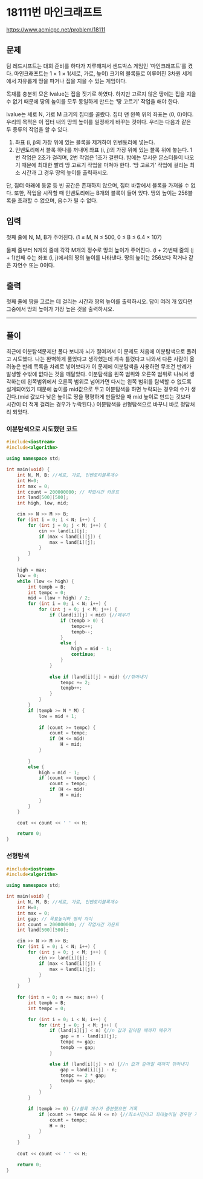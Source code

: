 # 18111번 마인크래프트
https://www.acmicpc.net/problem/18111
## 문제
팀 레드시프트는 대회 준비를 하다가 지루해져서 샌드박스 게임인 ‘마인크래프트’를 켰다. 마인크래프트는 1 × 1 × 1(세로, 가로, 높이) 크기의 블록들로 이루어진 3차원 세계에서 자유롭게 땅을 파거나 집을 지을 수 있는 게임이다.

목재를 충분히 모은 lvalue는 집을 짓기로 하였다. 하지만 고르지 않은 땅에는 집을 지을 수 없기 때문에 땅의 높이를 모두 동일하게 만드는 ‘땅 고르기’ 작업을 해야 한다.

lvalue는 세로 N, 가로 M 크기의 집터를 골랐다. 집터 맨 왼쪽 위의 좌표는 (0, 0)이다. 우리의 목적은 이 집터 내의 땅의 높이를 일정하게 바꾸는 것이다. 우리는 다음과 같은 두 종류의 작업을 할 수 있다.

1. 좌표 (i, j)의 가장 위에 있는 블록을 제거하여 인벤토리에 넣는다.
2. 인벤토리에서 블록 하나를 꺼내어 좌표 (i, j)의 가장 위에 있는 블록 위에 놓는다.
1번 작업은 2초가 걸리며, 2번 작업은 1초가 걸린다. 밤에는 무서운 몬스터들이 나오기 때문에 최대한 빨리 땅 고르기 작업을 마쳐야 한다. ‘땅 고르기’ 작업에 걸리는 최소 시간과 그 경우 땅의 높이를 출력하시오.

단, 집터 아래에 동굴 등 빈 공간은 존재하지 않으며, 집터 바깥에서 블록을 가져올 수 없다. 또한, 작업을 시작할 때 인벤토리에는 B개의 블록이 들어 있다. 땅의 높이는 256블록을 초과할 수 없으며, 음수가 될 수 없다.
## 입력
첫째 줄에 N, M, B가 주어진다. (1 ≤ M, N ≤ 500, 0 ≤ B ≤ 6.4 × 107)

둘째 줄부터 N개의 줄에 각각 M개의 정수로 땅의 높이가 주어진다. (i + 2)번째 줄의 (j + 1)번째 수는 좌표 (i, j)에서의 땅의 높이를 나타낸다. 땅의 높이는 256보다 작거나 같은 자연수 또는 0이다.
## 출력
첫째 줄에 땅을 고르는 데 걸리는 시간과 땅의 높이를 출력하시오. 답이 여러 개 있다면 그중에서 땅의 높이가 가장 높은 것을 출력하시오.

---
## 풀이
최근에 이분탐색문제만 풀다 보니까 뇌가 절여져서 이 문제도 처음에 이분탐색으로 풀려고 시도했다. 나는 완벽하게 풀었다고 생각했는데 
계속 틀렸다고 나와서 다른 사람이 올려놓은 반례 목록을 차례로 넣어보다가 이 문제에 이분탐색을 사용하면 무조건 반례가 발생할 수밖에 없다는 것을 깨달았다. 
이분탐색을 왼쪽 범위와 오른쪽 범위로 나눠서 생각하는데 왼쪽범위에서 오른쪽 범위로 넘어가면 다시는 왼쪽 범위를 탐색할 수 없도록 설계되어있기 때문에 
높이를 mid값으로 두고 이분탐색을 하면 누락되는 경우의 수가 생긴다.(mid 값보다 낮은 높이로 땅을 평평하게 만들었을 때 mid 높이로 만드는 것보다 시간이 더 적게 걸리는 경우가 누락된다.)
이분탐색을 선형탐색으로 바꾸니 바로 정답처리 되었다.

### 이분탐색으로 시도했던 코드
```C++
#include<iostream>
#include<algorithm>

using namespace std;

int main(void) {
	int N, M, B; //세로, 가로, 인벤토리블록개수
	int H=0;
	int max = 0;
	int count = 200000000; // 작업시간 카운트
	int land[500][500];
	int high, low, mid;

	cin >> N >> M >> B;
	for (int i = 0; i < N; i++) {
		for (int j = 0; j < M; j++) {
			cin >> land[i][j];
			if (max < land[i][j]) {
				max = land[i][j];
			}
		}
	}

	high = max;
	low = 0;
	while (low <= high) {
		int tempb = B;
		int tempc = 0;
		mid = (low + high) / 2;
		for (int i = 0; i < N; i++) {
			for (int j = 0; j < M; j++) {
				if (land[i][j] < mid) {//메우기
					if (tempb > 0) {
						tempc++;
						tempb--;
					}
					else {
						high = mid - 1;
						continue;
					}
				}
				
				else if (land[i][j] > mid) {//깎아내기
					tempc += 2;
					tempb++;
				}
			}
		}
		if (tempb >= N * M) {
			low = mid + 1;
			
			if (count >= tempc) {
				count = tempc;
				if (H <= mid)
					H = mid;
			}
			
		}
		else {
			high = mid - 1;
			if (count >= tempc) {
				count = tempc;
				if (H <= mid)
					H = mid;
			}
		}
	}

	cout << count << ' ' << H;

	return 0;
}
```
### 선형탐색
```C++
#include<iostream>
#include<algorithm>

using namespace std;

int main(void) {
	int N, M, B; //세로, 가로, 인벤토리블록개수
	int H=0;
	int max = 0;
	int gap; // 목표높이와 땅의 차이
	int count = 200000000; // 작업시간 카운트
	int land[500][500];

	cin >> N >> M >> B;
	for (int i = 0; i < N; i++) {
		for (int j = 0; j < M; j++) {
			cin >> land[i][j];
			if (max < land[i][j]) {
				max = land[i][j];
			}
		}
	}
	
	for (int n = 0; n <= max; n++) {
		int tempb = B;
		int tempc = 0;

		for (int i = 0; i < N; i++) {
			for (int j = 0; j < M; j++) {
				if (land[i][j] < n) {//n 값과 같아질 때까지 메우기
					gap = n - land[i][j];
					tempc += gap;
					tempb -= gap;
				}

				else if (land[i][j] > n) {//n 값과 같아질 때까지 깎아내기
					gap = land[i][j] - n;
					tempc += 2 * gap;
					tempb += gap;
				}
			}
		}

		if (tempb >= 0) {//블록 개수가 충분했으면 기록
			if (count >= tempc && H <= n) {//최소시간이고 최대높이일 경우만 기록갱신
				count = tempc;
				H = n;
			}
		}
	}
	
	cout << count << ' ' << H;

	return 0;
}
```

